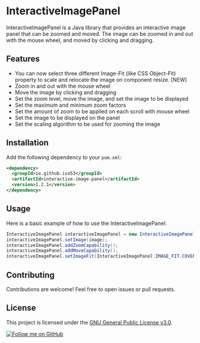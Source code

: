 # InteractiveImagePanel

InteractiveImagePanel is a Java library that provides an interactive image panel that can be zoomed and moved. The image can be zoomed in and out with the mouse wheel, and moved by clicking and dragging.

## Features

- You can now select three different Image-Fit (like CSS Object-Fit) property to scale and relocate the image on component resize. [NEW]
- Zoom in and out with the mouse wheel
- Move the image by clicking and dragging
- Set the zoom level, move the image, and set the image to be displayed
- Set the maximum and minimum zoom factors
- Set the amount of zoom to be applied on each scroll with mouse wheel
- Set the image to be displayed on the panel
- Set the scaling algorithm to be used for zooming the image

## Installation

Add the following dependency to your `pom.xml`:

```xml
<dependency>
  <groupId>io.github.iso53</groupId>
  <artifactId>interactive-image-panel</artifactId>
  <version>1.2.1</version>
</dependency>
```

## Usage
Here is a basic example of how to use the InteractiveImagePanel:
```java
InteractiveImagePanel interactiveImagePanel = new InteractiveImagePanel();
interactiveImagePanel.setImage(image);
interactiveImagePanel.addZoomCapability();
interactiveImagePanel.addMoveCapability();
interactiveImagePanel.setImageFit(InteractiveImagePanel.IMAGE_FIT.COVER);
```

## Contributing
Contributions are welcome! Feel free to open issues or pull requests.

## License
This project is licensed under the [GNU General Public License v3.0](LICENSE).

[![Follow me on GitHub](https://img.shields.io/github/followers/iso53?label=Follow%20%40iso53&style=social)](https://github.com/iso53)

